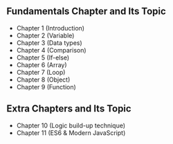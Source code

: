## Fundamentals Chapter and Its Topic

- Chapter 1 (Introduction)
- Chapter 2 (Variable)
- Chapter 3 (Data types)
- Chapter 4 (Comparison)
- Chapter 5 (If-else)
- Chapter 6 (Array)
- Chapter 7 (Loop)
- Chapter 8 (Object)
- Chapter 9 (Function)


## Extra Chapters and Its Topic

- Chapter 10 (Logic build-up technique) 
- Chapter 11 (ES6 & Modern JavaScript)